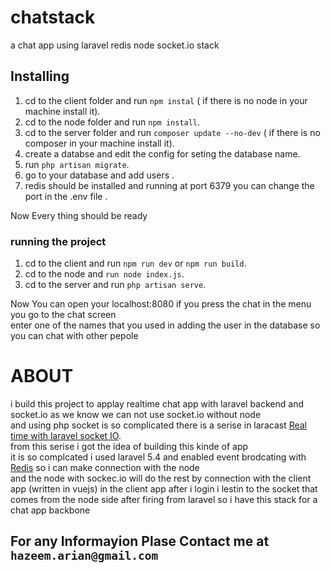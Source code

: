 # chatstack
a chat app using laravel redis node socket.io stack

## Installing
 1. cd to the client folder and run `npm instal` ( if there is no node in your machine install it).
 2. cd to the node folder and run `npm install`.
 3. cd to the server folder and run  `composer update --no-dev` ( if there is no composer in your machine install it).
 4. create a databse and edit the config for seting the database name.
 5. run `php artisan migrate`.
 6. go to your database and add users .
 7. redis should be installed and running at port 6379 you can change the port in the .env file .

 Now Every thing should be ready

### running the project

1. cd to the client and run `npm run dev` or `npm run build`.
2. cd to the node and `run node index.js`.
2. cd to the server and run `php artisan serve`.

Now You can open your localhost:8080 if you press the chat in the menu you go to the chat screen<br>
enter one of the names that you used in adding the user in the database so you can chat with other pepole


# ABOUT
i build this project to applay realtime chat app with laravel backend and socket.io as we know we can not use socket.io without node<br>
and using php socket is so complicated there is a serise in laracast [Real time with laravel socket IO](https://laracasts.com/series/real-time-laravel-with-socket-io).<br>
from this serise i got the idea of building this kinde of app <br>
it is so complcated i used laravel 5.4 and enabled event brodcating with [Redis](https://redis.io/topics/introduction) so i can make connection with the node<br>
and the node with sockec.io will do the rest by connection with the client app (written in vuejs)
in the client app after i login i lestin to the socket that comes from the node side after firing from laravel 
so i have this stack for a chat app backbone 
## For any Informayion Plase Contact me at `hazeem.arian@gmail.com`